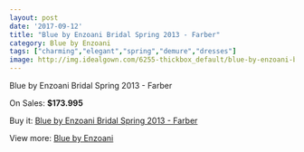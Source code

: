 ```yaml
---
layout: post
date: '2017-09-12'
title: "Blue by Enzoani Bridal Spring 2013 - Farber"
category: Blue by Enzoani
tags: ["charming","elegant","spring","demure","dresses"]
image: http://img.idealgown.com/6255-thickbox_default/blue-by-enzoani-bridal-spring-2013-farber.jpg
---
```

Blue by Enzoani Bridal Spring 2013 - Farber

On Sales: **$173.995**
<a href="https://www.idealgown.com/en/blue-by-enzoani/2733-blue-by-enzoani-bridal-spring-2013-farber.html"><amp-img layout="responsive" width="600" height="600" src="//img.idealgown.com/6255-thickbox_default/blue-by-enzoani-bridal-spring-2013-farber.jpg" alt="Blue by Enzoani Bridal Spring 2013 - Farber 0" /></a>
<a href="https://www.idealgown.com/en/blue-by-enzoani/2733-blue-by-enzoani-bridal-spring-2013-farber.html"><amp-img layout="responsive" width="600" height="600" src="//img.idealgown.com/6254-thickbox_default/blue-by-enzoani-bridal-spring-2013-farber.jpg" alt="Blue by Enzoani Bridal Spring 2013 - Farber 1" /></a>

Buy it: [Blue by Enzoani Bridal Spring 2013 - Farber](https://www.idealgown.com/en/blue-by-enzoani/2733-blue-by-enzoani-bridal-spring-2013-farber.html "Blue by Enzoani Bridal Spring 2013 - Farber")

View more: [Blue by Enzoani](https://www.idealgown.com/en/33-blue-by-enzoani "Blue by Enzoani")